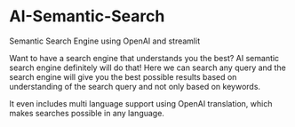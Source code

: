 # AI-Semantic-Search
Semantic Search Engine using OpenAI and streamlit

Want to have a search engine that understands you the best? AI semantic search engine definitely will do that! Here we can search any query and the search engine will give you the best possible results based on understanding of the search query and not only based on keywords.

It even includes multi language support using OpenAI translation, which makes searches possible in any language.

